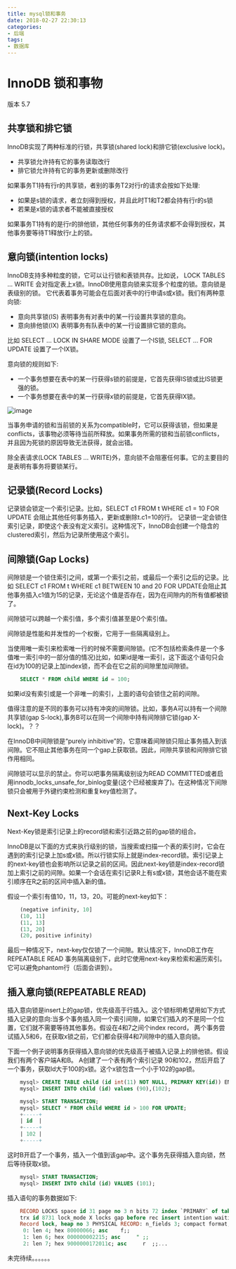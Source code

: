 ```yaml
---
title: mysql锁和事务
date: 2018-02-27 22:30:13
categories: 
- 后端 
tags: 
- 数据库 
---
```


# InnoDB 锁和事物
版本 5.7

## 共享锁和排它锁

InnoDB实现了两种标准的行锁，共享锁(shared lock)和排它锁(exclusive lock)。
- 共享锁允许持有它的事务读取改行
- 排它锁允许持有它的事务更新或删除改行

如果事务T1持有行r的共享锁，者别的事务T2对行r的请求会按如下处理:
- 如果是s锁的请求，者立刻得到授权，并且此时T1和T2都会持有行r的s锁
- 若果是x锁的请求者不能被直接授权

如果事务T1持有的是行r的排他锁，其他任何事务的任务请求都不会得到授权，其他事务要等待T1释放行r上的锁。

## 意向锁(intention locks)
InnoDB支持多种粒度的锁，它可以让行锁和表锁共存。比如说， LOCK TABLES ... WRITE 会对指定表上x锁。InnoDB使用意向锁来实现多个粒度的锁。意向锁是表级别的锁。
它代表着事务可能会在后面对表中的行申请s或x锁。我们有两种意向锁:

- 意向共享锁(IS) 表明事务有对表中的某一行设置共享锁的意向。
- 意向排他锁(IX) 表明事务有队表中的某一行设置排它锁的意向。

比如 SELECT ... LOCK IN SHARE MODE 设置了一个IS锁, SELECT ... FOR UPDATE 设置了一个IX锁。

意向锁的规则如下:

- 一个事务想要在表中的某一行获得s锁的前提是，它首先获得IS锁或比IS锁更强的锁。
- 一个事务想要在表中的某一行获得x锁的前提是，它首先获得IX锁。

![image](https://user-images.githubusercontent.com/13915081/36726906-48ea6232-1bf6-11e8-96fe-8fc465edf17c.png)

当事务申请的锁和当前锁的关系为compatible时，它可以获得该锁，但如果是conflicts，该事物必须等待当前所释放。如果事务所需的锁和当前锁conflicts，并且因为死锁的原因导致无法获得，就会出错。

除全表请求(LOCK TABLES ... WRITE)外，意向锁不会阻塞任何事。它的主要目的是表明有事务将要锁某行。

## 记录锁(Record Locks)
记录锁会锁定一个索引记录。比如，SELECT c1 FROM t WHERE c1 = 10 FOR UPDATE 会阻止其他任何事务插入，更新或删除t.c1=10的行。
记录锁一定会锁住索引记录，即使这个表没有定义索引。这种情况下，InnoDB会创建一个隐含的clustered索引，然后为记录所使用这个索引。

## 间隙锁(Gap Locks)
间隙锁是一个锁住索引之间，或第一个索引之前，或最后一个索引之后的记录。比如 SELECT c1 FROM t WHERE c1 BETWEEN 10 and 20 FOR UPDATE会阻止其他事务插入c1值为15的记录，无论这个值是否存在，因为在间隙内的所有值都被锁了。

间隙锁可以跨越一个索引值，多个索引值甚至是0个索引值。

间隙锁是性能和并发性的一个权衡，它用于一些隔离级别上。

当使用唯一索引来检索唯一行的时候不需要间隙锁。(它不包括检索条件是一个多值唯一索引中的一部分值的情况)比如，如果id是唯一索引，这下面这个语句只会在id为100的记录上加index锁，而不会在它之前的间隙里加间隙锁。

```sql 
	SELECT * FROM child WHERE id = 100;
```

如果id没有索引或是一个非唯一的索引，上面的语句会锁住之前的间隙。

值得注意的是不同的事务可以持有冲突的间隙锁。比如，事务A可以持有一个间隙共享锁(gap S-lock),事务B可以在同一个间隙中持有间隙排它锁(gap X-lock)。？？

在InnoDB中间隙锁是“purely inhibitive”的，它意味着间隙锁只阻止事务插入到该间隙。它不阻止其他事务在同一个gap上获取锁。因此，间隙共享锁和间隙排它锁作用相同。

间隙锁可以显示的禁止。你可以吧事务隔离级别设为READ COMMITTED或者启用innodb_locks_unsafe_for_binlog变量(这个已经被废弃了)。在这种情况下间隙锁只会被用于外键约束检测和重复key值检测了。

## Next-Key Locks
Next-Key锁是索引记录上的record锁和索引近路之前的gap锁的组合。

InnoDB是以下面的方式来执行级别的锁，当搜索或扫描一个表的索引时，它会在遇到的索引记录上加s或x锁。所以行锁实际上就是index-record锁。索引记录上的next-key锁也会影响所以记录之前的区间。因此next-key锁是index-record锁加上索引之前的间隙。如果一个会话在索引记录R上有s或x锁，其他会话不能在索引顺序在R之前的区间中插入新的值。

假设一个索引有值10，11，13，20。可能的next-key如下：

```sql
	(negative infinity, 10]
	(10, 11]
	(11, 13]
	(13, 20]
	(20, positive infinity)
```

最后一种情况下，next-key仅仅锁了一个间隙。默认情况下，InnoDB工作在 REPEATABLE READ 事务隔离级别下，此时它使用next-key来检索和遍历索引。它可以避免phantom行（后面会讲到）。


## 插入意向锁(REPEATABLE READ)
插入意向锁是insert上的gap锁，优先级高于行插入。这个锁标明希望用如下方式插入记录的意向:当多个事务插入同一个索引间隙，如果它们插入的不是同一个位置，它们就不需要等待其他事务。假设在4和7之间个index record， 两个事务尝试插入5和6，在获取x锁之前，它们都会获得4和7间隙中的插入意向锁。

下面一个例子说明事务获得插入意向锁的优先级高于被插入记录上的排他锁。假设我们有两个客户端A和B。
A创建了一个表有两个索引记录 90和102，然后开启了一个事务，获取Id大于100的x锁。这个x锁包含一个小于102的gap锁。

```sql
	mysql> CREATE TABLE child (id int(11) NOT NULL, PRIMARY KEY(id)) ENGINE=InnoDB;
	mysql> INSERT INTO child (id) values (90),(102);

	mysql> START TRANSACTION;
	mysql> SELECT * FROM child WHERE id > 100 FOR UPDATE;
	+-----+
	| id  |
	+-----+
	| 102 |
	+-----+
```

这时B开启了一个事务，插入一个值到该gap中。这个事务先获得插入意向锁，然后等待获取x锁。
```sql
	mysql> START TRANSACTION;
	mysql> INSERT INTO child (id) VALUES (101);
```

插入语句的事务数据如下:

```sql
	RECORD LOCKS space id 31 page no 3 n bits 72 index `PRIMARY` of table `test`.`child`
	trx id 8731 lock_mode X locks gap before rec insert intention waiting
	Record lock, heap no 3 PHYSICAL RECORD: n_fields 3; compact format; info bits 0
	 0: len 4; hex 80000066; asc    f;;
	 1: len 6; hex 000000002215; asc     " ;;
	 2: len 7; hex 9000000172011c; asc     r  ;;...
```

未完待续。。。。。。
